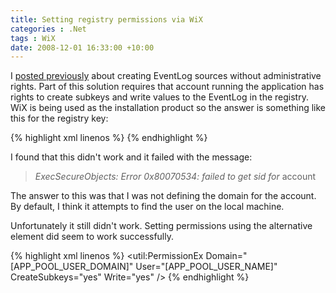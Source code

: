 ```yaml
---
title: Setting registry permissions via WiX
categories : .Net
tags : WiX
date: 2008-12-01 16:33:00 +10:00
---
```


I [posted previously][0] about creating EventLog sources without administrative rights. Part of this solution requires that account running the application has rights to create subkeys and write values to the EventLog in the registry. WiX is being used as the installation product so the answer is something like this for the registry key:

{% highlight xml linenos %}
<Permission User="[APP_POOL_USER_NAME]" CreateSubkeys="yes" Write="yes"/> 
{% endhighlight %}

I found that this didn't work and it failed with the message: 

> _ExecSecureObjects:  Error 0x80070534: failed to get sid for_ account 

The answer to this was that I was not defining the domain for the account. By default, I think it attempts to find the user on the local machine. 

Unfortunately it still didn't work. Setting permissions using the alternative element did seem to work successfully.

{% highlight xml linenos %}
<util:PermissionEx Domain="[APP_POOL_USER_DOMAIN]" User="[APP_POOL_USER_NAME]" CreateSubkeys="yes" Write="yes" /&gt;
{% endhighlight %}

[0]: /post/2008/11/12/Creating-event-log-sources-without-administrative-rights.aspx
